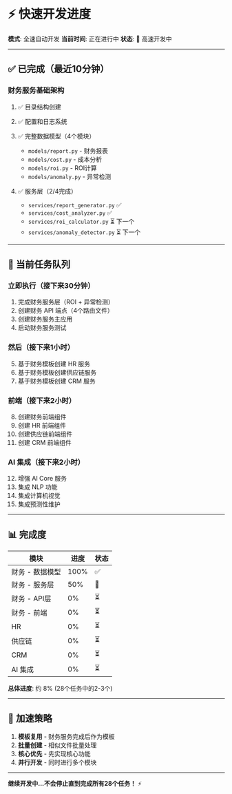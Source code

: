 # ⚡ 快速开发进度

**模式**: 全速自动开发
**当前时间**: 正在进行中
**状态**: 🚀 高速开发中

---

## ✅ 已完成（最近10分钟）

### 财务服务基础架构
1. ✅ 目录结构创建
2. ✅ 配置和日志系统
3. ✅ 完整数据模型（4个模块）
   - `models/report.py` - 财务报表
   - `models/cost.py` - 成本分析
   - `models/roi.py` - ROI计算
   - `models/anomaly.py` - 异常检测

4. ✅ 服务层（2/4完成）
   - `services/report_generator.py` ✅
   - `services/cost_analyzer.py` ✅
   - `services/roi_calculator.py` ⏳ 下一个
   - `services/anomaly_detector.py` ⏳ 下一个

---

## 🎯 当前任务队列

### 立即执行（接下来30分钟）
1. 完成财务服务层（ROI + 异常检测）
2. 创建财务 API 端点（4个路由文件）
3. 创建财务服务主应用
4. 启动财务服务测试

### 然后（接下来1小时）
5. 基于财务模板创建 HR 服务
6. 基于财务模板创建供应链服务
7. 基于财务模板创建 CRM 服务

### 前端（接下来2小时）
8. 创建财务前端组件
9. 创建 HR 前端组件
10. 创建供应链前端组件
11. 创建 CRM 前端组件

### AI 集成（接下来2小时）
12. 增强 AI Core 服务
13. 集成 NLP 功能
14. 集成计算机视觉
15. 集成预测性维护

---

## 📊 完成度

| 模块 | 进度 | 状态 |
|------|------|------|
| 财务 - 数据模型 | 100% | ✅ |
| 财务 - 服务层 | 50% | 🔄 |
| 财务 - API层 | 0% | ⏳ |
| 财务 - 前端 | 0% | ⏳ |
| HR | 0% | ⏳ |
| 供应链 | 0% | ⏳ |
| CRM | 0% | ⏳ |
| AI 集成 | 0% | ⏳ |

**总体进度**: 约 8% (28个任务中的2-3个)

---

## 🚀 加速策略

1. **模板复用** - 财务服务完成后作为模板
2. **批量创建** - 相似文件批量处理
3. **核心优先** - 先实现核心功能
4. **并行开发** - 同时进行多个模块

---

**继续开发中...不会停止直到完成所有28个任务！** ⚡

